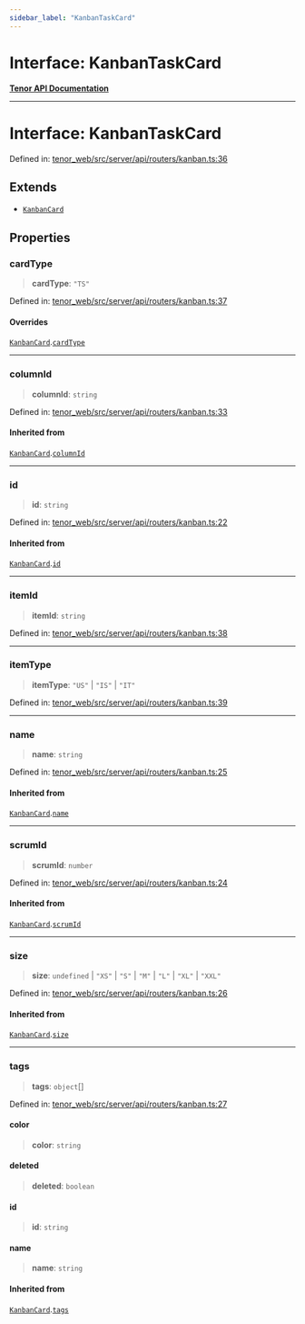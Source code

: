 ```yaml
---
sidebar_label: "KanbanTaskCard"
---
```


# Interface: KanbanTaskCard

[**Tenor API Documentation**](../../README.md)

***

# Interface: KanbanTaskCard

Defined in: [tenor\_web/src/server/api/routers/kanban.ts:36](https://github.com/Apantli/Tenor/blob/13fa9fcda7db4a7cf51b72ac1fe195cb0c47631e/tenor_web/src/server/api/routers/kanban.ts#L36)

## Extends

- [`KanbanCard`](KanbanCard.md)

## Properties

### cardType

> **cardType**: `"TS"`

Defined in: [tenor\_web/src/server/api/routers/kanban.ts:37](https://github.com/Apantli/Tenor/blob/13fa9fcda7db4a7cf51b72ac1fe195cb0c47631e/tenor_web/src/server/api/routers/kanban.ts#L37)

#### Overrides

[`KanbanCard`](KanbanCard.md).[`cardType`](KanbanCard.md#cardtype)

***

### columnId

> **columnId**: `string`

Defined in: [tenor\_web/src/server/api/routers/kanban.ts:33](https://github.com/Apantli/Tenor/blob/13fa9fcda7db4a7cf51b72ac1fe195cb0c47631e/tenor_web/src/server/api/routers/kanban.ts#L33)

#### Inherited from

[`KanbanCard`](KanbanCard.md).[`columnId`](KanbanCard.md#columnid)

***

### id

> **id**: `string`

Defined in: [tenor\_web/src/server/api/routers/kanban.ts:22](https://github.com/Apantli/Tenor/blob/13fa9fcda7db4a7cf51b72ac1fe195cb0c47631e/tenor_web/src/server/api/routers/kanban.ts#L22)

#### Inherited from

[`KanbanCard`](KanbanCard.md).[`id`](KanbanCard.md#id)

***

### itemId

> **itemId**: `string`

Defined in: [tenor\_web/src/server/api/routers/kanban.ts:38](https://github.com/Apantli/Tenor/blob/13fa9fcda7db4a7cf51b72ac1fe195cb0c47631e/tenor_web/src/server/api/routers/kanban.ts#L38)

***

### itemType

> **itemType**: `"US"` \| `"IS"` \| `"IT"`

Defined in: [tenor\_web/src/server/api/routers/kanban.ts:39](https://github.com/Apantli/Tenor/blob/13fa9fcda7db4a7cf51b72ac1fe195cb0c47631e/tenor_web/src/server/api/routers/kanban.ts#L39)

***

### name

> **name**: `string`

Defined in: [tenor\_web/src/server/api/routers/kanban.ts:25](https://github.com/Apantli/Tenor/blob/13fa9fcda7db4a7cf51b72ac1fe195cb0c47631e/tenor_web/src/server/api/routers/kanban.ts#L25)

#### Inherited from

[`KanbanCard`](KanbanCard.md).[`name`](KanbanCard.md#name)

***

### scrumId

> **scrumId**: `number`

Defined in: [tenor\_web/src/server/api/routers/kanban.ts:24](https://github.com/Apantli/Tenor/blob/13fa9fcda7db4a7cf51b72ac1fe195cb0c47631e/tenor_web/src/server/api/routers/kanban.ts#L24)

#### Inherited from

[`KanbanCard`](KanbanCard.md).[`scrumId`](KanbanCard.md#scrumid)

***

### size

> **size**: `undefined` \| `"XS"` \| `"S"` \| `"M"` \| `"L"` \| `"XL"` \| `"XXL"`

Defined in: [tenor\_web/src/server/api/routers/kanban.ts:26](https://github.com/Apantli/Tenor/blob/13fa9fcda7db4a7cf51b72ac1fe195cb0c47631e/tenor_web/src/server/api/routers/kanban.ts#L26)

#### Inherited from

[`KanbanCard`](KanbanCard.md).[`size`](KanbanCard.md#size)

***

### tags

> **tags**: `object`[]

Defined in: [tenor\_web/src/server/api/routers/kanban.ts:27](https://github.com/Apantli/Tenor/blob/13fa9fcda7db4a7cf51b72ac1fe195cb0c47631e/tenor_web/src/server/api/routers/kanban.ts#L27)

#### color

> **color**: `string`

#### deleted

> **deleted**: `boolean`

#### id

> **id**: `string`

#### name

> **name**: `string`

#### Inherited from

[`KanbanCard`](KanbanCard.md).[`tags`](KanbanCard.md#tags)
